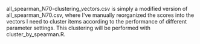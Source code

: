 all_spearman_N70-clustering_vectors.csv is simply a modified version of all_spearman_N70.csv, where I've manually reorganized the scores into the vectors I need to cluster items according to the performance of different parameter settings. This clustering will be performed with cluster_by_spearman.R.